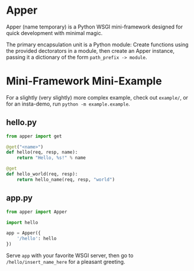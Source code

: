 Apper
=====

Apper (name temporary) is a Python WSGI mini-framework designed for quick development with minimal magic.

The primary encapsulation unit is a Python module: Create functions using the provided dectorators in a module, then create an Apper instance, passing it a dictionary of the form `path_prefix -> module`.

Mini-Framework Mini-Example
=======

For a slightly (very slightly) more complex example, check out `example/`, or for an insta-demo, run `python -m example.example`.

hello.py
--------

```python
from apper import get

@get("<name>")
def hello(req, resp, name):
    return "Hello, %s!" % name

@get
def hello_world(req, resp):
    return hello_name(req, resp, "world")
```

app.py
------

```python
from apper import Apper

import hello

app = Apper({
    '/hello': hello
})
```

Serve `app` with your favorite WSGI server, then go to `/hello/insert_name_here` for a pleasant greeting.

